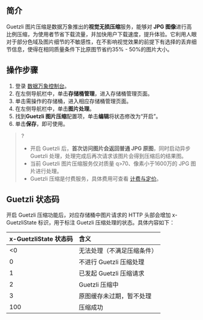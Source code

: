 ## 简介

Guetzli 图片压缩是数据万象推出的**视觉无损压缩**服务，能够对 **JPG 图像**进行高比例压缩，为使用者节省下载流量，并加快用户下载速度，提升体验。它利用人眼对于部分色域及图片细节的不敏感性，在不影响视觉效果的前提下有选择的丢弃细节信息，使得在相同质量条件下比原图节省约35% - 50%的图片大小。


## 操作步骤

1. 登录 [数据万象控制台](https://console.cloud.tencent.com/ci/bucket)。
2. 在左侧导航栏中，单击**存储桶管理**，进入存储桶管理页面。
3. 单击需操作的存储桶，进入相应存储桶管理页面。
4. 在左侧导航栏中，单击**图片处理**。
5. 找到**Guetzli 图片压缩**配置项，单击**编辑**将状态修改为“开启”。
6. 单击**保存**，即可使用。
>?
>- 开启 Guetzli 后，**首次访问图片会返回普通 JPG 原图**，同时启动异步 Guetzli 处理，处理完成后再次请求该图片会得到压缩后的结果图。
>- 当前 Guetzli 图片压缩服务仅对质量 q>70、像素小于1600万的 JPG 图片进行处理。
>- Guetzli 压缩是付费服务，具体费用可查看 [计费与定价](https://intl.cloud.tencent.com/document/product/1045/33431)。
>

## Guetzli 状态码

开启 Guetzli 压缩功能后，对应存储桶中图片请求的 HTTP 头部会增加 x-GuetzliState 标识，用于标注 Guetzli 压缩处理的状态。具体内容如下：

|x-GuetzliState 状态码|含义|
|:-|:-|
|<0|无法处理（不满足压缩条件）|
|0|不进行 Guetzli 压缩处理|
|1|已发起 Guetzli 压缩请求|
|2|Guetzli 压缩中|
|3|原图缓存未过期，暂不处理|
|100|压缩成功|
